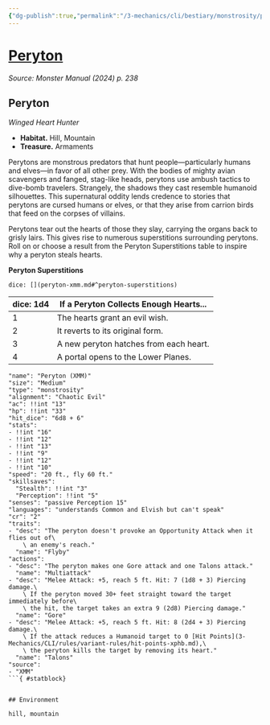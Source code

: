 ```yaml
---
{"dg-publish":true,"permalink":"/3-mechanics/cli/bestiary/monstrosity/peryton-xmm/","tags":["ttrpg-cli/compendium/src/5e/xmm","ttrpg-cli/monster/cr/2","ttrpg-cli/monster/environment/hill","ttrpg-cli/monster/environment/mountain","ttrpg-cli/monster/size/medium","ttrpg-cli/monster/type/monstrosity"],"created":"2025-02-22T12:02:28.154-05:00","updated":"2025-02-26T17:46:10.371-05:00"}
---
```


# [Peryton](3-Mechanics/CLI/bestiary/monstrosity/peryton-xmm.md)
*Source: Monster Manual (2024) p. 238*  

## Peryton

*Winged Heart Hunter*

- **Habitat.** Hill, Mountain  
- **Treasure.** Armaments  

Perytons are monstrous predators that hunt people—particularly humans and elves—in favor of all other prey. With the bodies of mighty avian scavengers and fanged, stag-like heads, perytons use ambush tactics to dive-bomb travelers. Strangely, the shadows they cast resemble humanoid silhouettes. This supernatural oddity lends credence to stories that perytons are cursed humans or elves, or that they arise from carrion birds that feed on the corpses of villains.

Perytons tear out the hearts of those they slay, carrying the organs back to grisly lairs. This gives rise to numerous superstitions surrounding perytons. Roll on or choose a result from the Peryton Superstitions table to inspire why a peryton steals hearts.

**Peryton Superstitions**

`dice: [](peryton-xmm.md#^peryton-superstitions)`

| dice: 1d4 | If a Peryton Collects Enough Hearts... |
|-----------|----------------------------------------|
| 1 | The hearts grant an evil wish. |
| 2 | It reverts to its original form. |
| 3 | A new peryton hatches from each heart. |
| 4 | A portal opens to the Lower Planes. |{ #peryton-superstitions}


```statblock
"name": "Peryton (XMM)"
"size": "Medium"
"type": "monstrosity"
"alignment": "Chaotic Evil"
"ac": !!int "13"
"hp": !!int "33"
"hit_dice": "6d8 + 6"
"stats":
- !!int "16"
- !!int "12"
- !!int "13"
- !!int "9"
- !!int "12"
- !!int "10"
"speed": "20 ft., fly 60 ft."
"skillsaves":
  "Stealth": !!int "3"
  "Perception": !!int "5"
"senses": "passive Perception 15"
"languages": "understands Common and Elvish but can't speak"
"cr": "2"
"traits":
- "desc": "The peryton doesn't provoke an Opportunity Attack when it flies out of\
    \ an enemy's reach."
  "name": "Flyby"
"actions":
- "desc": "The peryton makes one Gore attack and one Talons attack."
  "name": "Multiattack"
- "desc": "Melee Attack: +5, reach 5 ft. Hit: 7 (1d8 + 3) Piercing damage.\
    \ If the peryton moved 30+ feet straight toward the target immediately before\
    \ the hit, the target takes an extra 9 (2d8) Piercing damage."
  "name": "Gore"
- "desc": "Melee Attack: +5, reach 5 ft. Hit: 8 (2d4 + 3) Piercing damage.\
    \ If the attack reduces a Humanoid target to 0 [Hit Points](3-Mechanics/CLI/rules/variant-rules/hit-points-xphb.md),\
    \ the peryton kills the target by removing its heart."
  "name": "Talons"
"source":
- "XMM"
```{ #statblock}


## Environment

hill, mountain